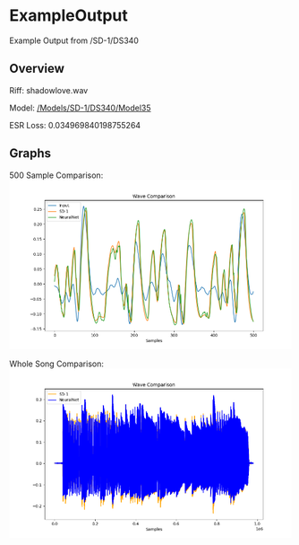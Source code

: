 # ExampleOutput
Example Output from /SD-1/DS340
## Overview
Riff: shadowlove.wav

Model: [/Models/SD-1/DS340/Model35](../Models/SD-1/DS340/Model35)

ESR Loss: 0.034969840198755264

## Graphs
500 Sample Comparison:
![500 Sample Comparison](../Images/ExampleOutputImg/smallComparison.png)

Whole Song Comparison:
![Whole Song Comparsion:](../Images/ExampleOutputImg/wholeComparison.png)
